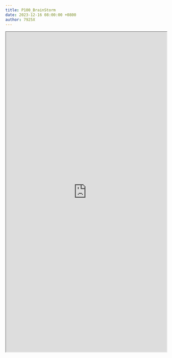 ```yaml
---
title: P100_BrainStorm
date: 2023-12-16 08:00:00 +0800
author: 7925X
---
```


<iframe src="https://y.dialwo.com/7925X2024/20231216-P100_BrainStorm.pdf" width="100%" height="1000px"></iframe>
